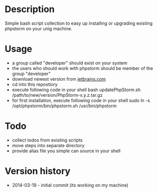 Description
===========

Simple bash script collection to easy up installing or upgrading existing phpstorm on your unig machine.

Usage
=====

* a group called "developer" should exist on your system
* the users who should work with phpstorm should be member of the group "developer"
* download newest version from [jetbrains.com](http://www.jetbrains.com/phpstorm/download/download_thanks.jsp?os=linux)
* cd into this repostiory
* execute following code in your shell
    bash updatePhpStorm.sh /path/to/new/version/PhpStorm-x.y.z.tar.gz
* for first installation, execute following code in your shell
    sudo ln -s /opt/phpstorm/bin/phpstorm.sh /usr/bin/phpstorm

Todo
====

* collect todos from existing scripts
* move steps into separate directory
* provide alias file you simple can source in your shell

Version history
===============

* 2014-03-19 - initial commit (its working on my machine)
